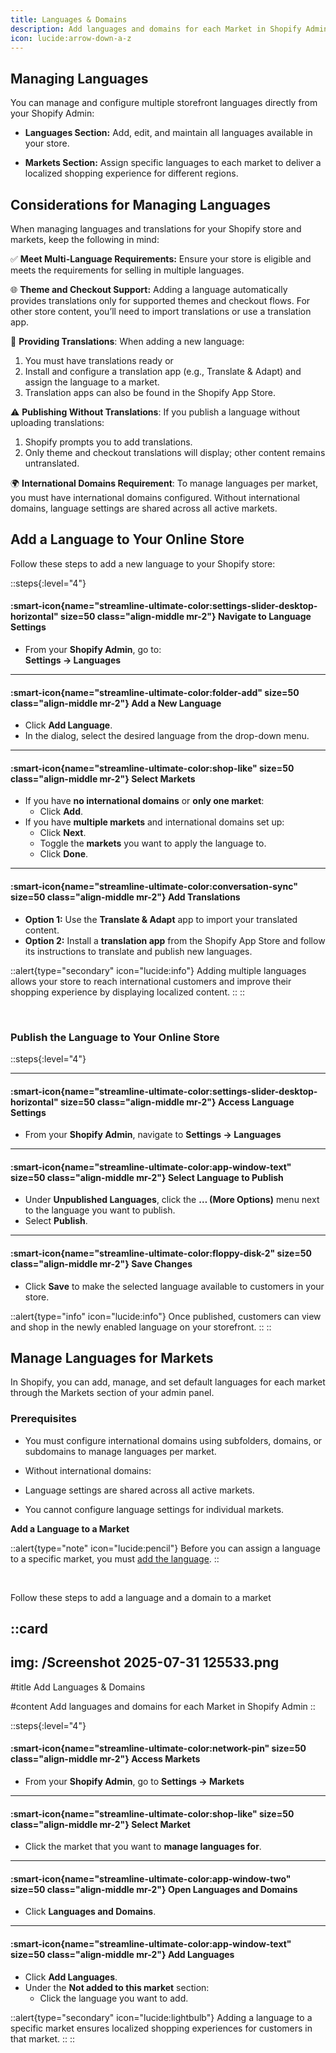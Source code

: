 ```yaml
---
title: Languages & Domains
description: Add languages and domains for each Market in Shopify Admin
icon: lucide:arrow-down-a-z
---
```


## Managing Languages

You can manage and configure multiple storefront languages directly from your Shopify Admin:

- **Languages Section:** Add, edit, and maintain all languages available in your store.

- **Markets Section:** Assign specific languages to each market to deliver a localized shopping experience for different regions.

## Considerations for Managing Languages

When managing languages and translations for your Shopify store and markets, keep the following in mind:

✅ **Meet Multi-Language Requirements:** Ensure your store is eligible and meets the requirements for selling in multiple languages.

🌐 **Theme and Checkout Support:** Adding a language automatically provides translations only for supported themes and checkout flows. For other store content, you’ll need to import translations or use a translation app.

📝 **Providing Translations**: When adding a new language:

1. You must have translations ready or
2. Install and configure a translation app (e.g., Translate & Adapt) and assign the language to a market.
3. Translation apps can also be found in the Shopify App Store.

⚠️ **Publishing Without Translations**: If you publish a language without uploading translations:
 1. Shopify prompts you to add translations.
 2. Only theme and checkout translations will display; other content remains untranslated.

🌍 **International Domains Requirement**: To manage languages per market, you must have international domains configured. Without international domains, language settings are shared across all active markets.


## Add a Language to Your Online Store

Follow these steps to add a new language to your Shopify store:

::steps{:level="4"}

#### :smart-icon{name="streamline-ultimate-color:settings-slider-desktop-horizontal" size=50 class="align-middle mr-2"} Navigate to Language Settings  

- From your **Shopify Admin**, go to:  
  **Settings → Languages**

---

#### :smart-icon{name="streamline-ultimate-color:folder-add" size=50 class="align-middle mr-2"} Add a New Language  

- Click **Add Language**.
- In the dialog, select the desired language from the drop-down menu.

---

#### :smart-icon{name="streamline-ultimate-color:shop-like" size=50 class="align-middle mr-2"} Select Markets  

- If you have **no international domains** or **only one market**:
  - Click **Add**.
- If you have **multiple markets** and international domains set up:
  - Click **Next**.
  - Toggle the **markets** you want to apply the language to.
  - Click **Done**.

---

#### :smart-icon{name="streamline-ultimate-color:conversation-sync" size=50 class="align-middle mr-2"} Add Translations  

- **Option 1:** Use the **Translate & Adapt** app to import your translated content.
- **Option 2:** Install a **translation app** from the Shopify App Store and follow its instructions to translate and publish new languages.

::alert{type="secondary" icon="lucide:info"}
Adding multiple languages allows your store to reach international customers and improve their shopping experience by displaying localized content.
::
::

<br>

### Publish the Language to Your Online Store

::steps{:level="4"}

---

#### :smart-icon{name="streamline-ultimate-color:settings-slider-desktop-horizontal" size=50 class="align-middle mr-2"} Access Language Settings  

- From your **Shopify Admin**, navigate to **Settings → Languages**

---

#### :smart-icon{name="streamline-ultimate-color:app-window-text" size=50 class="align-middle mr-2"} Select Language to Publish  

- Under **Unpublished Languages**, click the **… (More Options)** menu next to the language you want to publish.
- Select **Publish**.

---

#### :smart-icon{name="streamline-ultimate-color:floppy-disk-2" size=50 class="align-middle mr-2"} Save Changes  

- Click **Save** to make the selected language available to customers in your store.

::alert{type="info" icon="lucide:info"}
Once published, customers can view and shop in the newly enabled language on your storefront.
::
::


## Manage Languages for Markets

In Shopify, you can add, manage, and set default languages for each market through the Markets section of your admin panel.


### Prerequisites

- You must configure international domains using subfolders, domains, or subdomains to manage languages per market.

- Without international domains:
 - Language settings are shared across all active markets.
 - You cannot configure language settings for individual markets.

**Add a Language to a Market**

::alert{type="note" icon="lucide:pencil"}
  Before you can assign a language to a specific market, you must [add the language](/shopify/configuration/add-languages-and-domains#add-a-language-to-your-online-store).
::

<br>

Follow these steps to add a language and a domain to a market

::card
---
img: /Screenshot 2025-07-31 125533.png
---
#title
Add Languages & Domains

#content
Add languages and domains for each Market in Shopify Admin
::


::steps{:level="4"}

#### :smart-icon{name="streamline-ultimate-color:network-pin" size=50 class="align-middle mr-2"} Access Markets  

- From your **Shopify Admin**, go to **Settings → Markets**

---

#### :smart-icon{name="streamline-ultimate-color:shop-like" size=50 class="align-middle mr-2"} Select Market  

- Click the market that you want to **manage languages for**.

---

#### :smart-icon{name="streamline-ultimate-color:app-window-two" size=50 class="align-middle mr-2"} Open Languages and Domains  

- Click **Languages and Domains**.

---

#### :smart-icon{name="streamline-ultimate-color:app-window-text" size=50 class="align-middle mr-2"} Add Languages  

- Click **Add Languages**.
- Under the **Not added to this market** section:
  - Click the language you want to add.

::alert{type="secondary" icon="lucide:lightbulb"}
Adding a language to a specific market ensures localized shopping experiences for customers in that market.
::
::
